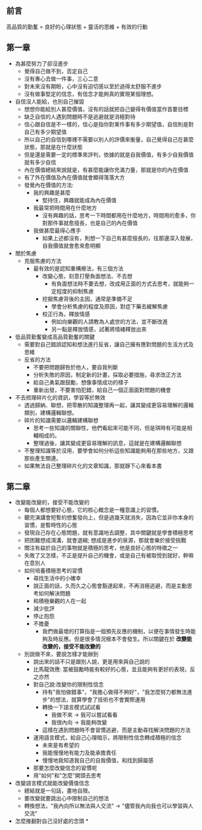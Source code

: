 ## 前言
高品質的勤奮 = 良好的心理狀態 + 靈活的思維 + 有效的行動

## 第一章
* 為甚麼努力了卻沒進步
	* 覺得自己做不到，否定自己
	* 沒有專心去做一件事，三心二意
	* 對未來沒有期盼，心中沒有迫切感以至於過得太舒服不進步
	* 沒有做事堅定的信念，有信念才能夠真的實現某個理想。
* 自信沒人能給，也別自己摧毀
	* 想想你能給別人甚麼價值，沒有的話就把自己變得有價值當作首要目標
	* 缺乏自信的人遇到問題時不是逃避就是消極對待
	* 信心跟自信是不一樣的，信心是指你對某件事有多少期望值，自信則是對自己有多少期望值
	* 所以自己的自信到哪裡不需要以別人的評價來衡量，自己覺得自己在甚麼狀態，那就是在什麼狀態
	* 但是還是需要一定的標準來評判，依據的就是自我價值，有多少自我價值就有多少自信
	* 內在價值總結來說就是，有甚麼能讓你充滿力量，那就是你的內在價值
	* 有了外在價值及內在價值就會顯得落落大方
	* 發覺內在價值的方法:
		* 我的興趣是甚麼
			* 堅持住，興趣就能成為內在價值
		* 我最常把時間用在什麼地方
			* 沒有興趣的話，思考一下時間都用在什麼地方，時間用的愈多，你對那件事就愈擅長，也是自己的內在價值
		* 我做甚麼最得心應手
			* 如果上述都沒有，則想一下自己有甚麼擅長的，往那邊深入發展，自我價值就會愈來愈明顯
* 關於焦慮
	* 克服焦慮的方法
		* 最有效的是認知重構療法，有三個方法
			* 改變心態，刻意打壓負面想法、不去想
				* 有負面想法時不要去想，改成用正面的方式去思考，就能夠一定程度的抑制焦慮
			* 挖掘焦慮背後的主因，通常是準備不足
				* 學會分析焦慮的程度及原因，對症下藥去緩解焦慮
			* 校正行為，釋放情感
				* 例如向樂觀的人請教為人處世的方法，並不斷改進
				* 另一點是釋放情感，試著將情緒釋放出來
* 低品質勤奮變成高品質勤奮的關鍵
	* 需要對自己錯誤認知和想法進行反省，讓自己擁有應對問題的生活方式及思維
	* 反省的方法
		* 不要把問題歸咎於他人，要自我判斷
		* 分析失敗的原因，制定新的計畫，採取必要措施，尋求改正方法
		* 給自己勇氣跟鼓勵，想像事情成功的樣子
		* 重新出發，不要害怕犯錯，給自己一個正面面對問題的機會
* 不去梳理碎片化的資訊，學習等於無效
	* 透過歸納、聯想，把零散的知識整理再一起，讓其變成更容易理解的邏輯類別，建構邏輯聯想。
	* 碎片的知識需要以邏輯建構聯想
		* 思考一些知識的關聯性，他們看起來可能不同，但是琪時有可能是相輔相成的。
		* 整理過後，讓其變成更容易理解的訊息，這就是在建構邏輯聯想
	* 不整理知識等於沒用，要學會如何分析這些知識能夠用在那些地方，又跟那些產生關連。
	* 如果無法自己整理碎片化的文章知識，那就靜下心來看本書
## 第二章
* 改變能改變的，接受不能改變的
	* 每個人都想要好心態，它的核心概念是一種意識上的習慣。
	* 聽完演講會短暫的想奮發向上，但是過幾天就消失，因為它並非你本身的習慣，是暫時性的心態
	* 發現自己存在心態問題，就有意識地去調整，其中關鍵就是學會積極思考
	* 把困難想成鴻溝，就會退縮; 想成是進步的泉源，那就會樂於接受挑戰
	* 關注有益於自己的事物就是積極的思考，他是良好心態的特徵之一
	* 失敗了又怎樣，不正是提升自己的機會，或是自己有被取悅到就好，幹嘛在意別人
	* 如何培養積極思考的習慣
		* 尋找生活中的小確幸 
		* 說正面的話，久而久之心態會豁達起來，不再消極逃避，而是主動思考如何解決問題
		* 和積極樂觀的人在一起
		* 減少批評
		* 停止抱怨
		* 不擔憂
			* 我們做最壞的打算指是一個預先反應的機制，以便在事情發生時能夠及時反應。但是很多情況根本不會發生。所以關鍵在於 **改變能改變的，接受不能改變的**
	* 別說做不來，要說怎樣才能辦到
		* 說出來的話不只是跟別人說，更是用來與自己說的
		* 比馬龍效應: 當被鼓勵時能有較好的心態，並且能夠有更好的表現，反之亦然
		* 對自己說:改變你的限制性信念
			* 持有"我怕做錯事"，"我擔心做得不夠好"，"我怎麼努力都無法進步"的想法，就算學會了技術也不會實際運用
			* 轉換一下語言模式試試看
				* 我做不來 -> 我可以嘗試看看
				* 我很內向 -> 我能夠改變
			* 這樣在遇到問題時不會習慣逃避，而是主動尋找解決問題的方法
		* 運用語言模式，給自己心理暗示，將限制性信念轉成積極的信念
			* 未來是有希望的
			* 我能慢慢地有能力及能承擔責任
			* 慢慢地我知道我自己的自我價值，和找到歸屬感
		* 那要怎麼改變信念的習慣呢
		* 用"如何"和"怎麼"開頭去思考
* 改變語言模式就能改變價值信念
	* 總結就是一句話，畫地自限。
	* 要改變就要跳出心中限制自己的想法
	* 轉換想法，"我內向所以無法與人交流" -> "儘管我內向我也可以學習與人交流"
* 怎麼推翻對自己沒好處的念頭
	* 
<!--stackedit_data:
eyJoaXN0b3J5IjpbLTE1MTUxNTAxMDIsNjA1MTg3NTkwLC0xMD
E0NDQ0MTA5LDE2MDkzNDkxMDIsLTE5NDQ5ODE1NSwtMTU1OTc3
Mjc3MSw3NDgwOTE0MDgsMjA5NDQ5NTM4NCwxODcyMTI0MzM2LD
E0NDcwNzM3NTcsMTMzNDA3NjQ3NF19
-->